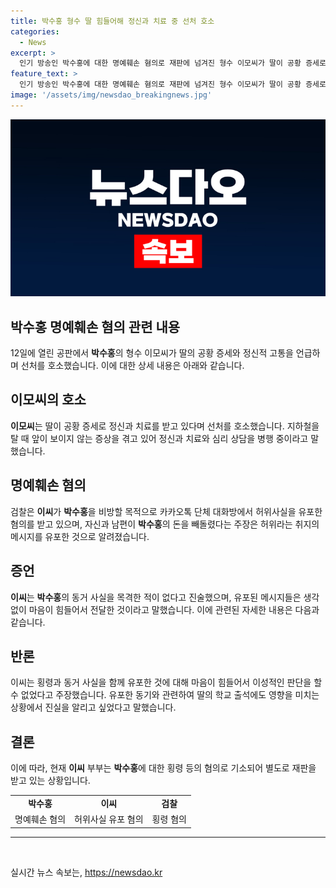 ```yaml
---
title: 박수홍 형수 딸 힘들어해 정신과 치료 중 선처 호소
categories:
  - News
excerpt: >
  인기 방송인 박수홍에 대한 명예훼손 혐의로 재판에 넘겨진 형수 이모씨가 딸이 공황 증세로 치료를 받고 있음을 밝히고, 이에 대한 선처를 호소했습니다. 그는 박수홍과 그의 아내에 대한 명예훼손 혐의를 받으며, 해당 혐의를 부인하고 있습니다. 또한, 자신과 남편이 박수홍의 돈을 횡령한 혐의로 따로 재판을 받고 있으며, 혼란스러운 감정으로 인해 허위 메시지를 발표했다고 주장했습니다.
feature_text: >
  인기 방송인 박수홍에 대한 명예훼손 혐의로 재판에 넘겨진 형수 이모씨가 딸이 공황 증세로 치료를 받고 있음을 밝히고, 이에 대한 선처를 호소했습니다. 그는 박수홍과 그의 아내에 대한 명예훼손 혐의를 받으며, 해당 혐의를 부인하고 있습니다. 또한, 자신과 남편이 박수홍의 돈을 횡령한 혐의로 따로 재판을 받고 있으며, 혼란스러운 감정으로 인해 허위 메시지를 발표했다고 주장했습니다.
image: '/assets/img/newsdao_breakingnews.jpg'
---
```


<p><img src="/assets/img/newsdao_breakingnews.jpg" alt="koreaapp 속보" /></p>

<h2 data-ke-size="size26"><b>박수홍</b> 명예훼손 혐의 관련 내용</h2>

<p data-ke-size="size16">12일에 열린 공판에서 <b>박수홍</b>의 형수 이모씨가 딸의 공황 증세와 정신적 고통을 언급하며 선처를 호소했습니다. 이에 대한 상세 내용은 아래와 같습니다.</p>

<h2 data-ke-size="size26">이모씨의 호소</h2>

<p data-ke-size="size16"><b>이모씨</b>는 딸이 공황 증세로 정신과 치료를 받고 있다며 선처를 호소했습니다. 지하철을 탈 때 앞이 보이지 않는 증상을 겪고 있어 정신과 치료와 심리 상담을 병행 중이라고 말했습니다.</p>

<h2 data-ke-size="size26">명예훼손 혐의</h2>

<p data-ke-size="size16">검찰은 <b>이씨</b>가 <b>박수홍</b>을 비방할 목적으로 카카오톡 단체 대화방에서 허위사실을 유포한 혐의를 받고 있으며, 자신과 남편이 <b>박수홍</b>의 돈을 빼돌렸다는 주장은 허위라는 취지의 메시지를 유포한 것으로 알려졌습니다.</p>

<h2 data-ke-size="size26">증언</h2>

<p data-ke-size="size16"><b>이씨</b>는 <b>박수홍</b>의 동거 사실을 목격한 적이 없다고 진술했으며, 유포된 메시지들은 생각 없이 마음이 힘들어서 전달한 것이라고 말했습니다. 이에 관련된 자세한 내용은 다음과 같습니다.</p>

<h2 data-ke-size="size26">반론</h2>

<p data-ke-size="size16">이씨는 횡령과 동거 사실을 함께 유포한 것에 대해 마음이 힘들어서 이성적인 판단을 할 수 없었다고 주장했습니다. 유포한 동기와 관련하여 딸의 학교 출석에도 영향을 미치는 상황에서 진실을 알리고 싶었다고 말했습니다.</p>

<h2 data-ke-size="size26">결론</h2>

<p data-ke-size="size16">이에 따라, 현재 <b>이씨</b> 부부는 <b>박수홍</b>에 대한 횡령 등의 혐의로 기소되어 별도로 재판을 받고 있는 상황입니다.</p>

<table>
<tbody>
<tr>
<td style="text-align: center; height: 17px;"><b>박수홍</b></td>
<td style="text-align: center; height: 17px;"><b>이씨</b></td>
<td style="text-align: center; height: 17px;"><b>검찰</b></td>
</tr>
<tr>
<td style="text-align: center; height: 17px;">명예훼손 혐의</td>
<td style="text-align: center; height: 17px;">허위사실 유포 혐의</td>
<td style="text-align: center; height: 17px;">횡령 혐의</td>
</tr>
</tbody>
</table>

<hr>

<p data-ke-size="size16">&nbsp;</p>
실시간 뉴스 속보는, <a href="https://newsdao.kr" rel="dofollow">https://newsdao.kr</a>



